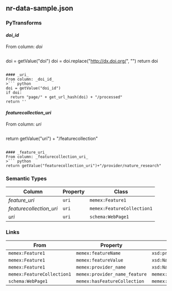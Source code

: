 ## nr-data-sample.json

### PyTransforms
#### _doi_id_
From column: _doi_
>``` python
doi = getValue("doi")
doi = doi.replace("http://dx.doi.org/", "")
return doi
```

#### _uri_
From column: _doi_id_
>``` python
doi = getValue("doi_id")
if doi:
  return "page/" + get_url_hash(doi) + "/processed"
return ''
```

#### _featurecollection_uri_
From column: _uri_
>``` python
return getValue("uri") + "/featurecollection"
```

#### _feature_uri_
From column: _featurecollection_uri_
>``` python
return getValue("featurecollection_uri")+"/provider/nature_research"
```


### Semantic Types
| Column | Property | Class |
|  ----- | -------- | ----- |
| _feature_uri_ | `uri` | `memex:Feature1`|
| _featurecollection_uri_ | `uri` | `memex:FeatureCollection1`|
| _uri_ | `uri` | `schema:WebPage1`|


### Links
| From | Property | To |
|  --- | -------- | ---|
| `memex:Feature1` | `memex:featureName` | `xsd:provider_name`|
| `memex:Feature1` | `memex:featureValue` | `xsd:Nature Research`|
| `memex:Feature1` | `memex:provider_name` | `xsd:Nature Research`|
| `memex:FeatureCollection1` | `memex:provider_name_feature` | `memex:Feature1`|
| `schema:WebPage1` | `memex:hasFeatureCollection` | `memex:FeatureCollection1`|

